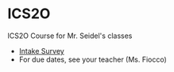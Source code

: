 ICS2O
=====

ICS2O Course for Mr. Seidel's classes

* [Intake Survey](https://docs.google.com/forms/d/1L3RliOHHLfAlCdnqRfsVPs3v2EgrA9q4NAeOPllJC5A/viewform)
* For due dates, see your teacher (Ms. Fiocco)
